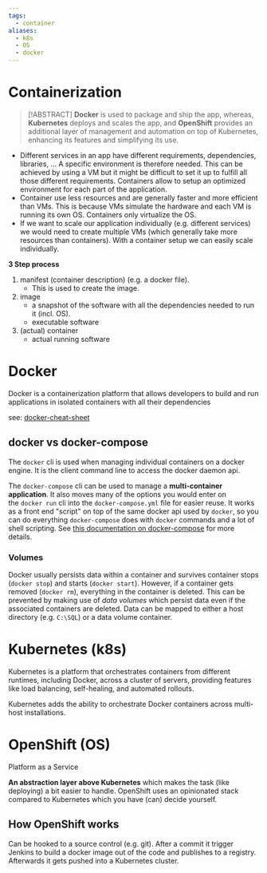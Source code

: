 ```yaml
---
tags:
  - container
aliases:
  - k8s
  - OS
  - docker
---
```


# Containerization

> [!ABSTRACT] **Docker** is used to package and ship the app, whereas, **Kubernetes** deploys and scales the app, and **OpenShift** provides an additional layer of management and automation on top of Kubernetes, enhancing its features and simplifying its use.

- Different services in an app have different requirements, dependencies, libraries, ... A specific environment is therefore needed. This can be achieved by using a VM but it might be difficult to set it up to fulfill all those different requirements. Containers allow to setup an optimized environment for each part of the application.
- Container use less resources and are generally faster and more efficient than VMs. This is because VMs simulate the hardware and each VM is running its own OS. Containers only virtualize the OS.
- If we want to scale our application individually (e.g. different services) we would need to create multiple VMs (which generally take more resources than containers). With a container setup we can easily scale individually.

**3 Step process**

1. manifest (container description) (e.g. a docker file). 
	- This is used to create the image.
2. image
	- a snapshot of the software with all the dependencies needed to run it (incl. OS).
	- executable software
3. (actual) container
	- actual running software
# Docker

 Docker is a containerization platform that allows developers to build and run applications in isolated containers with all their dependencies

 see: [docker-cheat-sheet](docker-cheat-sheet.md)

## docker vs docker-compose

The `docker` cli is used when managing individual containers on a docker engine. It is the client command line to access the docker daemon api.

The `docker-compose` cli can be used to manage a **multi-container application**. It also moves many of the options you would enter on the `docker run` cli into the `docker-compose.yml` file for easier reuse. It works as a front end "script" on top of the same docker api used by `docker`, so you can do everything `docker-compose` does with `docker` commands and a lot of shell scripting. See [this documentation on docker-compose](https://docs.docker.com/compose/overview/) for more details.

### Volumes

Docker usually persists data within a container and survives container stops (`docker stop`) and starts (`docker start`). However, if a container gets removed (`docker rm`), everything in the container is deleted. This can be prevented by making use of _data volumes_ which persist data even if the associated containers are deleted. Data can be mapped to either a host directory (e.g. `C:\SQL`) or a data volume container.

# Kubernetes (k8s)

Kubernetes is a platform that orchestrates containers from different runtimes, including Docker, across a cluster of servers, providing features like load balancing, self-healing, and automated rollouts.

Kubernetes adds the ability to orchestrate Docker containers across multi-host installations.

# OpenShift (OS)

Platform as a Service

**An abstraction layer above Kubernetes** which makes the task (like deploying) a bit easier to handle. OpenShift uses an opinionated stack compared to Kubernetes which you have (can) decide yourself.

## How OpenShift works

Can be hooked to a source control (e.g. git). After a commit it trigger Jenkins to build a docker image out of the code and publishes to a registry. Afterwards it gets pushed into a Kubernetes cluster.
